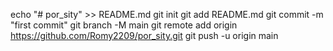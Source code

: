 echo "# por_sity" >> README.md
git init
git add README.md
git commit -m "first commit"
git branch -M main
git remote add origin https://github.com/Romy2209/por_sity.git
git push -u origin main
